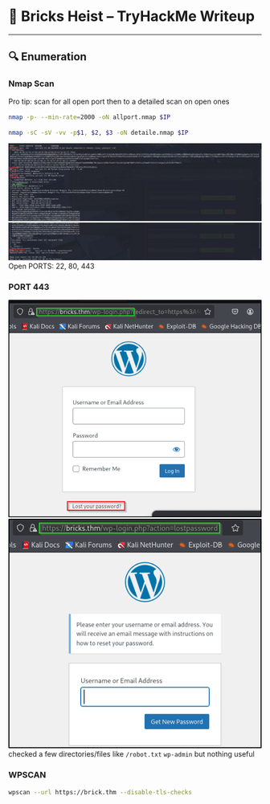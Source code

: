 # 📝 Bricks Heist – TryHackMe Writeup

---

## 🔍 Enumeration

### Nmap Scan
Pro tip: scan for all open port then to a detailed scan on open ones  
```bash
nmap -p- --min-rate=2000 -oN allport.nmap $IP
```
```bash
nmap -sC -sV -vv -p$1, $2, $3 -oN detaile.nmap $IP
```
![nmap](screenshots/nmap1.png)  
![nmap](screenshots/nmap2.png)   
Open PORTS: 22, 80, 443  

### PORT 443
![web](screenshots/web1.png)  
![web](screenshots/web2.png) 
checked a few directories/files like `/robot.txt` `wp-admin` but nothing useful

### WPSCAN
```bash
wpscan --url https://brick.thm --disable-tls-checks
```



